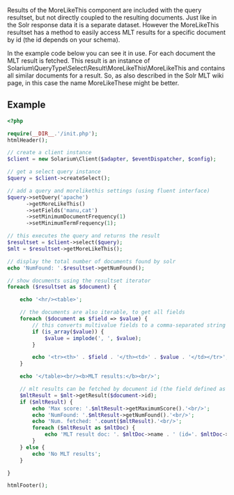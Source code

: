 Results of the MoreLikeThis component are included with the query resultset, but not directly coupled to the resulting documents. Just like in the Solr response data it is a separate dataset. However the MoreLikeThis resultset has a method to easily access MLT results for a specific document by id (the id depends on your schema).

In the example code below you can see it in use. For each document the MLT result is fetched. This result is an instance of Solarium\\QueryType\\Select\\Result\\MoreLikeThis\\MoreLikeThis and contains all similar documents for a result. So, as also described in the Solr MLT wiki page, in this case the name MoreLikeThese might be better.

Example
-------

```php
<?php

require(__DIR__.'/init.php');
htmlHeader();

// create a client instance
$client = new Solarium\Client($adapter, $eventDispatcher, $config);

// get a select query instance
$query = $client->createSelect();

// add a query and morelikethis settings (using fluent interface)
$query->setQuery('apache')
      ->getMoreLikeThis()
      ->setFields('manu,cat')
      ->setMinimumDocumentFrequency(1)
      ->setMinimumTermFrequency(1);

// this executes the query and returns the result
$resultset = $client->select($query);
$mlt = $resultset->getMoreLikeThis();

// display the total number of documents found by solr
echo 'NumFound: '.$resultset->getNumFound();

// show documents using the resultset iterator
foreach ($resultset as $document) {

    echo '<hr/><table>';

    // the documents are also iterable, to get all fields
    foreach ($document as $field => $value) {
        // this converts multivalue fields to a comma-separated string
        if (is_array($value)) {
            $value = implode(', ', $value);
        }

        echo '<tr><th>' . $field . '</th><td>' . $value . '</td></tr>';
    }

    echo '</table><br/><b>MLT results:</b><br/>';

    // mlt results can be fetched by document id (the field defined as uniquekey in this schema)
    $mltResult = $mlt->getResult($document->id);
    if ($mltResult) {
        echo 'Max score: '.$mltResult->getMaximumScore().'<br/>';
        echo 'NumFound: '.$mltResult->getNumFound().'<br/>';
        echo 'Num. fetched: '.count($mltResult).'<br/>';
        foreach ($mltResult as $mltDoc) {
            echo 'MLT result doc: '. $mltDoc->name . ' (id='. $mltDoc->id . ')<br/>';
        }
    } else {
        echo 'No MLT results';
    }

}

htmlFooter();

```
